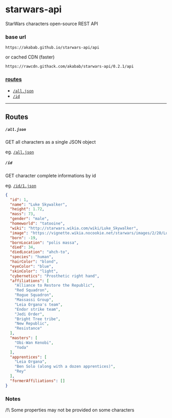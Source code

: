 # starwars-api

StarWars characters open-source REST API

### base url
`https://akabab.github.io/starwars-api/api`

or cached CDN (faster)

`https://rawcdn.githack.com/akabab/starwars-api/0.2.1/api`


### [routes](#routes-1)
- [`/all.json`](#alljson)
- [`/id`](#id)

----

## Routes

##### `/all.json`
GET all characters as a single JSON object

eg. [`/all.json`](https://akabab.github.io/starwars-api/api/all.json)

##### `/id`
GET character complete informations by id

eg. [`/id/1.json`](https://akabab.github.io/starwars-api/api/id/1.json)
```json
{
  "id": 1,
  "name": "Luke Skywalker",
  "height": 1.72,
  "mass": 73,
  "gender": "male",
  "homeworld": "tatooine",
  "wiki": "http://starwars.wikia.com/wiki/Luke_Skywalker",
  "image": "https://vignette.wikia.nocookie.net/starwars/images/2/20/LukeTLJ.jpg",
  "born": -19,
  "bornLocation": "polis massa",
  "died": 34,
  "diedLocation": "ahch-to",
  "species": "human",
  "hairColor": "blond",
  "eyeColor": "blue",
  "skinColor": "light",
  "cybernetics": "Prosthetic right hand",
  "affiliations": [
    "Alliance to Restore the Republic",
    "Red Squadron",
    "Rogue Squadron",
    "Massassi Group",
    "Leia Organa's team",
    "Endor strike team",
    "Jedi Order",
    "Bright Tree tribe",
    "New Republic",
    "Resistance"
  ],
  "masters": [
    "Obi-Wan Kenobi",
    "Yoda"
  ],
  "apprentices": [
    "Leia Organa",
    "Ben Solo (along with a dozen apprentices)",
    "Rey"
  ],
  "formerAffiliations": []
}
```


### Notes

/!\ Some properties may not be provided on some characters
